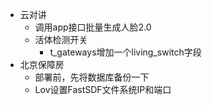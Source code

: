 * 云对讲
  * 调用app接口批量生成人脸2.0
  * 活体检测开关
    * t_gateways增加一个living_switch字段
* 北京保障房
  * 部署前，先将数据库备份一下
  * Lov设置FastSDF文件系统IP和端口